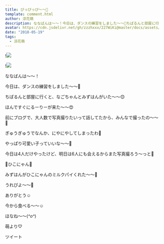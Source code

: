 ```yaml
---
title: ぴっぴっぴ〜〜💓
template: comment.html
author: 涼花萌
description: ななばんは〜〜！今日は、ダンスの練習をしました〜〜🤗ちぱるんと部屋に行くと、なごちゃんとみずはんがいた〜〜😊ほんですぐにるーりーが来た〜〜😍...
avatar: https://cdn.jsdelivr.net/gh/zzzhxxx/227WiKi@master/docs/assets/photo/avatar/moe.jpg
date: "2018-05-19"
tags:
  - 涼花萌
---
```


!![](https://cdn.jsdelivr.net/gh/227WiKi/227WiKi-image@master/blog-image/moe-2018-05-19_1.jpg)

!![](https://cdn.jsdelivr.net/gh/227WiKi/227WiKi-image@master/blog-image/moe-2018-05-19_2.jpg)








ななばんは〜〜！





今日は、ダンスの練習をしました〜〜🤗











ちぱるんと部屋に行くと、なごちゃんとみずはんがいた〜〜😊




ほんですぐにるーりーが来た〜〜😍







前にブログで、大人数で写真撮りたいって話してたから、みんなで撮ったの〜〜💓









ぎゅうぎゅうでなんか、にやにやしてしまったわ🙈







やっぱり可愛い子っていいな〜〜💓








今日は4人だけやったけど、明日は6人にも会えるからまた写真撮ろう〜っと🤗














💓ひこにゃん💓








みずはんがひこにゃんのミルクパイくれた〜〜💓





うれぴよ〜〜🐥


ありがとう☺️







今から食べる〜〜☺️








ほなね〜〜(*^o^*)



萌より♡


ツイート



